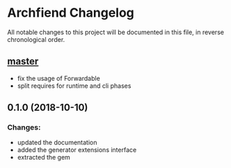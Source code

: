 # Archfiend Changelog

All notable changes to this project will be documented in this file, in reverse chronological order.

## [master]
[master]: https://github.com/toptal/archfiend/compare/0.1.0...HEAD

* fix the usage of Forwardable
* split requires for runtime and cli phases

## 0.1.0 (2018-10-10)
[0.1.0]: https://github.com/toptal/archfiend/compare/13d855f...0.1.0

### Changes:

* updated the documentation
* added the generator extensions interface
* extracted the gem
